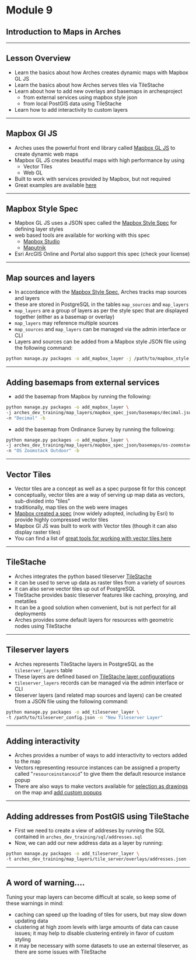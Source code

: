 <!-- sectionTitle: Module 9: Arches Geospatial -->

# Module 9
## Introduction to Maps in Arches

---

## Lesson Overview

- Learn the basics about how Arches creates dynamic maps with Mapbox GL JS
- Learn the basics about how Arches serves tiles via TileStache
- Learn about how to add new overlays and basemaps in archesproject
    - from external services using mapbox style json
    - from local PostGIS data using TileStache
- Learn how to add interactivity to custom layers

---

## Mapbox Gl JS

- Arches uses the powerful front end library called [Mapbox GL JS](https://www.mapbox.com/mapbox-gl-js/api/) to create dynamic web maps
- Mapbox GL JS creates beautiful maps with high performance by using
    - Vector Tiles
    - Web GL
- Built to work with services provided by Mapbox, but not required
- Great examples are available [here](https://www.mapbox.com/mapbox-gl-js/examples)

---

## Mapbox Style Spec

- Mapbox GL JS uses a JSON spec called the [Mapbox Style Spec](https://www.mapbox.com/mapbox-gl-js/style-spec) for defining layer styles
- web based tools are available for working with this spec
    - [Mapbox Studio](https://www.mapbox.com/studio/)
    - [Maputnik](https://maputnik.github.io/)
- Esri ArcGIS Online and Portal also support this spec (check your license)

---

## Map sources and layers

- In accordance with the [Mapbox Style Spec](https://www.mapbox.com/mapbox-gl-js/style-spec), Arches tracks map sources and layers
- these are stored in PostgreSQL in the tables `map_sources` and `map_layers`
- `map_layers` are a group of layers as per the style spec that are displayed together (either as a basemap or overlay)
- `map_layers` may reference multiple sources
- `map_sources` and `map_layers` can be managed via the admin interface or CLI
- Layers and sources can be added from a Mapbox style JSON file using the following command:
```bash
python manage.py packages -o add_mapbox_layer -j /path/to/mapbox_style.json -n "New MapBox Layer"
```

---

## Adding basemaps from external services

- add the basemap from Mapbox by running the following: 
```bash
python manage.py packages -o add_mapbox_layer \
-j arches_dev_training/map_layers/mapbox_spec_json/basemaps/decimal.json \
-n "Decimal" -b
```
- add the basemap from Ordinance Survey by running the following: 
```bash
python manage.py packages -o add_mapbox_layer \
-j arches_dev_training/map_layers/mapbox_spec_json/basemaps/os-zoomstack-outdoor.json \
-n "OS Zoomstack Outdoor" -b
```

---

## Vector Tiles

- Vector tiles are a concept as well as a spec purpose fit for this concept
- conceptually, vector tiles are a way of serving up map data as vectors, sub-divided into "tiles"
- traditionally, map tiles on the web were images
- [Mapbox created a spec](https://www.mapbox.com/vector-tiles/specification/) (now widely adopted, including by Esri) to provide highly compressed vector tiles
- Mapbox Gl JS was built to work with Vector tiles (though it can also display raster tiles)
- You can find a list of [great tools for working with vector tiles here](https://github.com/mapbox/awesome-vector-tiles)

---

## TileStache

- Arches integrates the python based tileserver [TileStache](http://tilestache.org/)
- it can be used to serve up data as raster tiles from a variety of sources
- it can also serve vector tiles up out of PostgreSQL
- TileStache provides basic tileserver features like caching, proxying, and metatiles
- It can be a good solution when convenient, but is not perfect for all deployments
- Arches provides some default layers for resources with geometric nodes using TileStache

---

## Tileserver layers

- Arches represents TileStache layers in PostgreSQL as the `tileserver_layers` table
- These layers are defined based on [TileStache layer configurations](http://tilestache.org/doc/#layers)
- `tileserver_layers` records can be managed via the admin interface or CLI
- tileserver layers (and related map sources and layers) can be created from a JSON file using the following command:
```bash
python manage.py packages -o add_tileserver_layer \
-t /path/to/tileserver_config.json -n "New Tileserver Layer"
```

---

## Adding interactivity

- Arches provides a number of ways to add interactivity to vectors added to the map
- Vectors representing resource instances can be assigned a property called "`resourceinstanceid`" to give them the default resource instance popup
- There are also ways to make vectors available for [selection as drawings](https://arches.readthedocs.io/en/stable/creating-new-map-layers/#making-selectable-vector-layers) on the map and [add custom popups](https://arches.readthedocs.io/en/stable/creating-new-map-layers/#customizing-map-popup-content)

---

## Adding addresses from PostGIS using TileStache

- First we need to create a view of addreses by running the SQL contained in `arches_dev_training/sql/addresses.sql`
- Now, we can add our new address data as a layer by running:
```bash
python manage.py packages -o add_tileserver_layer \
-t arches_dev_training/map_layers/tile_server/overlays/addresses.json -n "Addresses"
```

---

## A word of warning....

Tuning your map layers can become difficult at scale, so keep some of these warnings in mind:
- caching can speed up the loading of tiles for users, but may slow down updating data
- clustering at high zoom levels with large amounts of data can cause issues; it may help to disable clustering entirely in favor of custom styling
- it may be necessary with some datasets to use an external tileserver, as there are some issues with TileStache 
